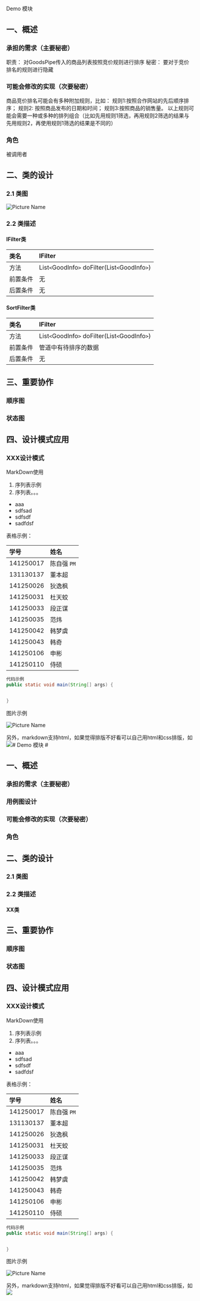 #
Demo 模块


## 一、概述 ##
### 承担的需求（主要秘密） ###
职责：对GoodsPipe传入的商品列表按照竞价规则进行排序
秘密：要对于竞价排名的规则进行隐藏

### 可能会修改的实现（次要秘密） ###
商品竞价排名可能会有多种附加规则，比如：规则1:按照合作网站的先后顺序排序；规则2: 按照商品发布的日期和时间；规则3:按照商品的销售量。以上规则可能会需要一种或多种的排列组合（比如先用规则1筛选，再用规则2筛选的结果与先用规则2，再使用规则1筛选的结果是不同的）

### 角色 ###
被调用者
## 二、类的设计 ##

### 2.1 类图 ###
![Picture Name](assets/hmy/商品竞价排名_类图.png)
### 2.2 类描述 ###
#### IFilter类 ####
| 类名 | IFilter |
| :--- | :--- |
|方法|List`<`GoodInfo`>` doFilter(List`<`GoodInfo`>`)|
|前置条件	|无|
|后置条件	|无|

#### SortFilter类 ####
| 类名 | IFilter |
| :--- | :--- |
|方法|List`<`GoodInfo`>` doFilter(List`<`GoodInfo`>`)|
|前置条件	|管道中有待排序的数据|
|后置条件	|无|







## 三、重要协作 ##
### 顺序图 ###

### 状态图 ###

## 四、设计模式应用 ##

### XXX设计模式 ###





MarkDown使用

1. 序列表示例
2. 序列表。。。

* aaa
* sdfsad
* sdfsdf
* sadfdsf

表格示例：

| 学号 | 姓名 |
| :--- | :--- |
|141250017 |陈自强 `PM`|
|131130137 |董本超 |
|141250026 |狄逸枫|
|141250031 |杜天蛟|
|141250033 |段正谋|
|141250035 |范炜|
|141250042 |韩梦虞|
|141250043 |韩奇|
|141250106 |申彬|
|141250110 |侍硕|

```java
代码示例
public static void main(String[] args) {


}
```

图片示例

![Picture Name](assets/czq/最终部署视图.png)


另外，markdown支持html，如果觉得排版不好看可以自己用html和css排版，如
<img src="assets/czq/最终部署视图.png" style="height=500px" /># Demo 模块 #


## 一、概述 ##
### 承担的需求（主要秘密） ###


### 用例图设计 ###


### 可能会修改的实现（次要秘密） ###


### 角色 ###

## 二、类的设计 ##

### 2.1 类图 ###

### 2.2 类描述 ###
#### XX类 ####

## 三、重要协作 ##
### 顺序图 ###

### 状态图 ###

## 四、设计模式应用 ##

### XXX设计模式 ###





MarkDown使用

1. 序列表示例
2. 序列表。。。

* aaa
* sdfsad
* sdfsdf
* sadfdsf

表格示例：

| 学号 | 姓名 |
| :--- | :--- |
|141250017 |陈自强 `PM`|
|131130137 |董本超 |
|141250026 |狄逸枫|
|141250031 |杜天蛟|
|141250033 |段正谋|
|141250035 |范炜|
|141250042 |韩梦虞|
|141250043 |韩奇|
|141250106 |申彬|
|141250110 |侍硕|

```java
代码示例
public static void main(String[] args) {


}
```

图片示例

![Picture Name](assets/czq/最终部署视图.png)


另外，markdown支持html，如果觉得排版不好看可以自己用html和css排版，如
<img src="assets/czq/最终部署视图.png" style="height=500px" />
